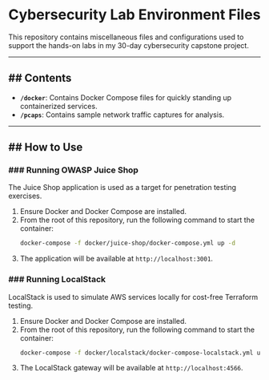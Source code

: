 # Cybersecurity Lab Environment Files

This repository contains miscellaneous files and configurations used to support the hands-on labs in my 30-day cybersecurity capstone project.

---

## ## Contents

* **`/docker`**: Contains Docker Compose files for quickly standing up containerized services.
* **`/pcaps`**: Contains sample network traffic captures for analysis.

---

## ## How to Use

### ### Running OWASP Juice Shop

The Juice Shop application is used as a target for penetration testing exercises.

1.  Ensure Docker and Docker Compose are installed.
2.  From the root of this repository, run the following command to start the container:
    ```bash
    docker-compose -f docker/juice-shop/docker-compose.yml up -d
    ```
3.  The application will be available at `http://localhost:3001`.

### ### Running LocalStack

LocalStack is used to simulate AWS services locally for cost-free Terraform testing.

1.  Ensure Docker and Docker Compose are installed.
2.  From the root of this repository, run the following command to start the container:
    ```bash
    docker-compose -f docker/localstack/docker-compose-localstack.yml up
    ```
3.  The LocalStack gateway will be available at `http://localhost:4566`.
